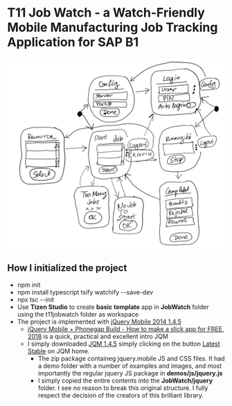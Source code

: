 # T11 Job Watch - a Watch-Friendly Mobile Manufacturing Job Tracking Application for SAP B1

 ![Screen Navigation Sketch](t11jobwatchsketch.png)

 ## How I initialized the project
- npm init
- npm install typescript tsify watchify --save-dev
- npx tsc --init
- Use **Tizen Studio** to create **basic template** app in **JobWatch** folder using the t11jobwatch folder as workspace 
- The project is implemented with [jQuery Mobile 2014 1.4.5](https://jquerymobile.com)
  - [jQuery Mobile + Phonegap Build - How to make a slick app for FREE, 2018](https://youtu.be/bNw7lqNO6tA) is a quick, practical and excellent intro JQM
  - I simply downloaded [JQM 1.4.5](http://jquerymobile.com/resources/download/jquery.mobile-1.4.5.zip) simply clicking on the button [Latest Stable](http://jquerymobile.com/resources/download/jquery.mobile-1.4.5.zip) on JQM home.
    - The zip package containeg jquery.mobile JS and CSS files. It had a demo folder with a number of examples and images, and most importantly the regular jquery JS package in **demos/js/jquery.js**
    - I simply copied the entire contents into the **JobWatch/jquery** folder. I see no reason to break this original structure. I fully respect the decision of the creators of this brilliant library.
